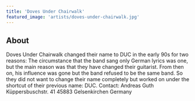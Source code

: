 ```yaml
---
title: 'Doves Under Chairwalk'
featured_image: 'artists/doves-under-chairwalk.jpg'
---
```


## About

Doves Under Chairwalk changed their name to DUC in the early 90s for two reasons: The circumstance that the band sang only German lyrics was one, but the main reason was that they have changed their guitarist. From then on, his influence was gone but the band refused to be the same band. So they did not want to change their name completely but worked on under the shortcut of their previous name: DUC.
Contact:
Andreas Guth
Küppersbuschstr. 41
45883 Gelsenkirchen
Germany
